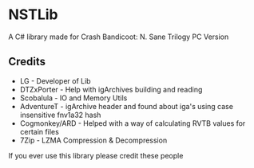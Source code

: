 # NSTLib

A C# library made for Crash Bandicoot: N. Sane Trilogy PC Version

## Credits
* LG            - Developer of Lib
* DTZxPorter    - Help with igArchives building and reading
* Scobalula     - IO and Memory Utils
* AdventureT    - igArchive header and found about iga's using case insensitive fnv1a32 hash
* Cogmonkey/ARD - Helped with a way of calculating RVTB values for certain files
* 7Zip          - LZMA Compression & Decompression

If you ever use this library please credit these people
